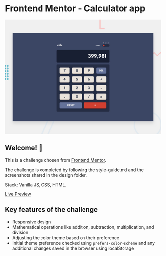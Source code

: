 # Frontend Mentor - Calculator app

![Design preview for the Calculator app coding challenge](./design/desktop-preview.jpg)

## Welcome! 👋

This is a challenge chosen from [Frontend Mentor](https://www.frontendmentor.io/challenges/calculator-app-9lteq5N29).

The challenge is completed by following the style-guide.md and the screenshots shared in the design folder.

Stack: Vanilla JS, CSS, HTML.

[Live Preview](https://calculator-app-eight-snowy.vercel.app/)

## Key features of the challenge

- Responsive design
- Mathematical operations like addition, subtraction, multiplication, and division
- Adjusting the color theme based on their preference
- Initial theme preference checked using `prefers-color-scheme` and any additional changes saved in the browser using localStorage
